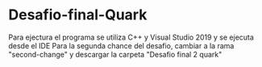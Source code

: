 # Desafio-final-Quark

Para ejectura el programa se utiliza C++ y Visual Studio 2019 y se ejecuta desde el IDE
Para la segunda chance del desafio, cambiar a la rama "second-change" y descargar la carpeta "Desafio final 2 quark"
